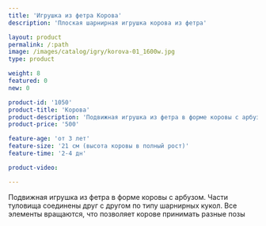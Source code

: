 ```yaml
---
title: 'Игрушка из фетра Корова'
description: 'Плоская шарнирная игрушка корова из фетра'

layout: product
permalink: /:path
image: /images/catalog/igry/korova-01_1600w.jpg
type: product

weight: 8
featured: 0
new: 0

product-id: '1050'
product-title: 'Корова'
product-description: 'Подвижная игрушка из фетра в форме коровы с арбузом. Части туловища соединены друг с другом по типу шарнирных кукол. Все элементы вращаются, что позволяет корове принимать разные позы'
product-price: '500'

feature-age: 'от 3 лет'
feature-size: '21 см (высота коровы в полный рост)'
feature-time: '2-4 дн'

product-video: 

---
```

Подвижная игрушка из фетра в форме коровы с арбузом. Части туловища соединены друг с другом по типу шарнирных кукол. Все элементы вращаются, что позволяет корове принимать разные позы